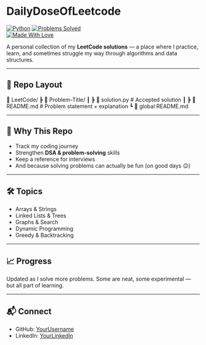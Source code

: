 # DailyDoseOfLeetcode

[![Python](https://img.shields.io/badge/Language-Python-blue?logo=python)](https://www.python.org/) 
[![Problems Solved](https://img.shields.io/badge/LeetCode-Problem%20Solving-orange?logo=leetcode)](https://leetcode.com/)  
[![Made With Love](https://img.shields.io/badge/Made%20with-Love-red)](#)

A personal collection of my **LeetCode solutions** — a place where I practice, learn, and sometimes struggle my way through algorithms and data structures.

---

## 📂 Repo Layout

📂 LeetCode/
┣ 📁 Problem-Title/
┃ ┣ 📄 solution.py # Accepted solution
┃ ┣ 📄 README.md # Problem statement + explanation
┗ 📄 global README.md


---

## 🎯 Why This Repo
- Track my coding journey  
- Strengthen **DSA & problem-solving** skills  
- Keep a reference for interviews  
- And because solving problems can actually be fun (on good days 😉)  

---

## 🛠️ Topics
- Arrays & Strings  
- Linked Lists & Trees  
- Graphs & Search  
- Dynamic Programming  
- Greedy & Backtracking  

---

## 📈 Progress
Updated as I solve more problems. Some are neat, some experimental — but all part of learning.  

---

## 📬 Connect
- GitHub: [YourUsername](https://github.com/vibhav22022000)  
- LinkedIn: [YourLinkedIn](www.linkedin.com/in/vibhav-rane)  
